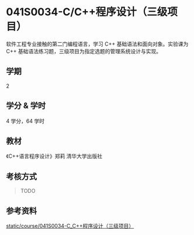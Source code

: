 # 041S0034-C/C++程序设计（三级项目）

软件工程专业接触的第二门编程语言，学习 C++ 基础语法和面向对象。实验课为 C++ 基础语法练习题，三级项目为指定选题的管理系统设计与实现。

## 学期

2

## 学分 & 学时

4 学分，64 学时

## 教材

《C++语言程序设计》郑莉 清华大学出版社

## 考核方式

> TODO

## 参考资料

[static/course/041S0034-C_C++程序设计（三级项目）](https://github.com/rurumuri/ysuse-2022/tree/master/static/course/041S0034-C_C%2B%2B%E7%A8%8B%E5%BA%8F%E8%AE%BE%E8%AE%A1%EF%BC%88%E4%B8%89%E7%BA%A7%E9%A1%B9%E7%9B%AE%EF%BC%89)
